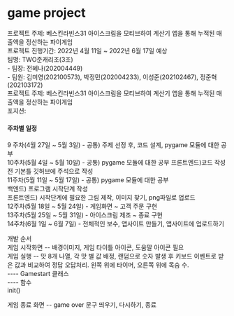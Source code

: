 # game project


<p>
	프로젝트 주제: 베스킨라빈스31 아이스크림을 모티브하여 계산기 앱을 통해 누적된 매출액을 정산하는 파이게임</br>
 프로젝트 진행기간: 2022년 4월 11일 ~ 2022년 6월 17일 예상</br>
	팀명: TWO준캐리조(3조)</br>
 - 팀장: 전혜나(202004449)</br>
 - 팀원: 김미영(202100573), 박정민(202004233), 이성준(202102467), 정준혁(202103172)</br>
 프로젝트 주제: 베스킨라빈스31 아이스크림을 모티브하여 계산기 앱을 통해 누적된 매출액을 정산하는 파이게임</br>
 포지션: 
</p>
<p>
<h4>주차별 일정</h4>
9 주차(4월 27일 ~ 5월 3일)  - 공통) 주제 선정 후, 코드 설계, pygame 모듈에 대한 공부</br>
10주차(5월 4일 ~ 5월 10일)  - 공통) pygame 모듈에 대한 공부
                             프론트엔드)코드 작성 전 기본틀 깃허브에 주석으로 작성 </br>
11주차(5월 11일 ~ 5월 17일) - 공통) pygame 모듈에 대한 공부</br>
                             백엔드) 프로그램 시작단계 작성</br>
                             프론트엔드) 시작단계에 필요한 그림 제작, 이미지 찾기, png파일로 업로드</br>
12주차(5월 18일 ~ 5월 24일) - 게임화면 ~ 고객 주문 구현</br>
13주차(5월 25일 ~ 5월 31일) - 아이스크림 제조 ~ 종료 구현</br>
14주차(6월  1일 ~ 6월  7일) - 전체적인 보수, 앱사이트 만들기, 앱사이트에 업로드하기
</p>

개발 순서</br>
게임 시작화면 -- 배경이미지, 게임 타이틀 아이콘, 도움말 아이콘 필요</br>
게임 실행 -- 맛 8개 나열, 각 맛 별 값 배정, 랜덤으로 숫자 발생 후 키보드 이벤트로 받은 값과 비교하여 정답 오답처리. 왼쪽 위에 타이머, 오른쪽 위에 목숨 수.</br>
---- Gamestart 클래스</br>
---- 함수</br>
 	init()</br>
	
	
게임 종료 화면 -- game over 문구 띄우기, 다시하기, 종료</br>
